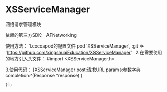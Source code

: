 # XSServiceManager
网络请求管理模块

依赖的第三方SDK:   
 AFNetworking   

使用方法：
1.cocoapod的配置文件 
  pod 'XSServiceManager', :git => 'https://github.com/xingshuaiEducation/XSServiceManager' 
  
2.在需要使用的地方引入头文件：
  #import <XSServiceManager.h>  

3.使用代码： 
  [XSServiceManager post:请求URL params:参数字典 completion:^(Response *response) {

    }];
